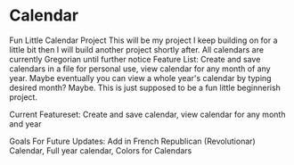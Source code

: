 # Calendar
Fun Little Calendar Project
This will be my project I keep building on for a little bit then I will build another project shortly after.
All calendars are currently Gregorian until further notice
Feature List: Create and save calendars in a file for personal use, view calendar for any month of any year. Maybe eventually you can view a whole year's calendar by typing desired month? Maybe.
This is just supposed to be a fun little beginnerish project.

Current Featureset: Create and save calendar, view calendar for any month and year

Goals For Future Updates: Add in French Republican (Revolutionar) Calendar, Full year calendar, Colors for Calendars 

